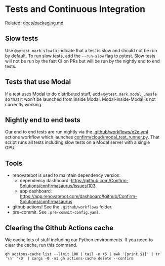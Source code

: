# Tests and Continuous Integration

Related: [docs/packaging.md](./packaging.md)

## Slow tests

Use `@pytest.mark.slow` to indicate that a test is slow and should not be run by default. To run slow tests, add the `--run-slow` flag to pytest. Slow tests will not be run by the fast CI on PRs but will be run by the nightly end to end tests.

## Tests that use Modal

If a test uses Modal to do distributed stuff, add `@pytest.mark.modal_unsafe` so that it won't be launched from inside Modal. Modal-inside-Modal is not currently working.

## Nightly end to end tests

Our end to end tests are run nightly via the [.github/workflows/e2e.yml](../.github/workflows/e2e.yml) actions workflow which launches [confirm/cloud/modal_test_runner.py](../confirm/cloud/modal_test_runner.py). That script runs all tests including slow tests on a Modal server with a single GPU.

## Tools
- renovatebot is used to maintain dependency version:
	- dependency dashboard: https://github.com/Confirm-Solutions/confirmasaurus/issues/103
	- app dashboard: https://app.renovatebot.com/dashboard#github/Confirm-Solutions/confirmasaurus
- github actions! See the `.github/workflows` folder.
- pre-commit. See `.pre-commit-config.yaml`.

## Clearing the Github Actions cache

We cache lots of stuff including our Python environments. If you need to clear the cache, run this command. 

```
gh actions-cache list --limit 100 | tail -n +5 | awk '{print $1}' | tr '\n' '\0' | xargs -0 -n1 gh actions-cache delete --confirm
```

